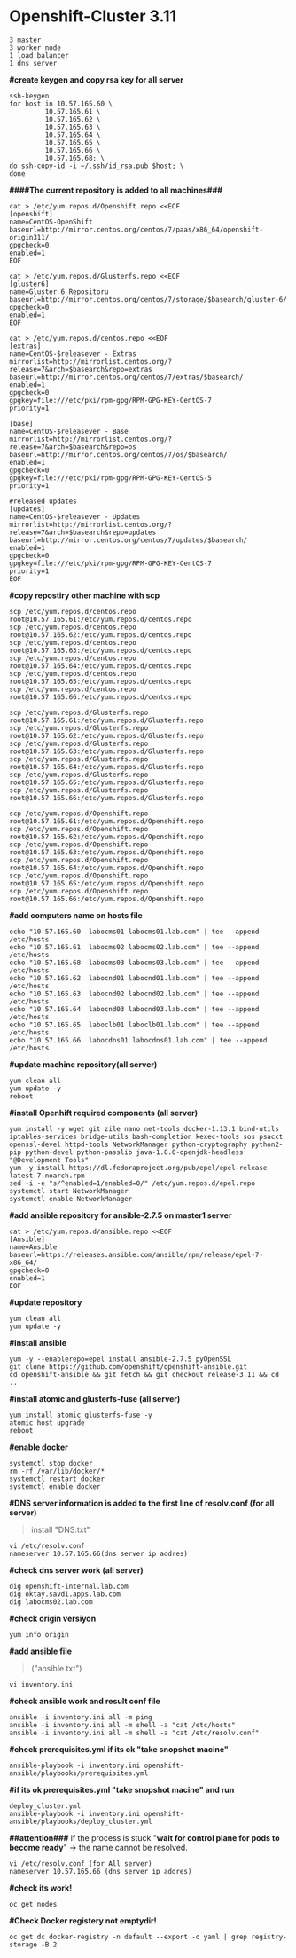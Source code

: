 # Openshift-Cluster 3.11

    3 master
    3 worker node
    1 load balancer
    1 dns server


**#create keygen and copy rsa key for all server**

    ssh-keygen
    for host in 10.57.165.60 \
             10.57.165.61 \
    		 10.57.165.62 \
    		 10.57.165.63 \
    		 10.57.165.64 \
    		 10.57.165.65 \
    		 10.57.165.66 \
             10.57.165.68; \
    do ssh-copy-id -i ~/.ssh/id_rsa.pub $host; \
    done

**####The current repository is added to all machines###**	

    cat > /etc/yum.repos.d/Openshift.repo <<EOF
    [openshift]
    name=CentOS-OpenShift
    baseurl=http://mirror.centos.org/centos/7/paas/x86_64/openshift-origin311/
    gpgcheck=0
    enabled=1
    EOF

    cat > /etc/yum.repos.d/Glusterfs.repo <<EOF
    [gluster6]
    name=Gluster 6 Repositoru
    baseurl=http://mirror.centos.org/centos/7/storage/$basearch/gluster-6/
    gpgcheck=0
    enabled=1
    EOF

    cat > /etc/yum.repos.d/centos.repo <<EOF
    [extras]
    name=CentOS-$releasever - Extras
    mirrorlist=http://mirrorlist.centos.org/?release=7&arch=$basearch&repo=extras
    baseurl=http://mirror.centos.org/centos/7/extras/$basearch/
    enabled=1
    gpgcheck=0
    gpgkey=file:///etc/pki/rpm-gpg/RPM-GPG-KEY-CentOS-7
    priority=1
    
    [base]
    name=CentOS-$releasever - Base
    mirrorlist=http://mirrorlist.centos.org/?release=7&arch=$basearch&repo=os
    baseurl=http://mirror.centos.org/centos/7/os/$basearch/
    enabled=1
    gpgcheck=0
    gpgkey=file:///etc/pki/rpm-gpg/RPM-GPG-KEY-CentOS-5
    priority=1
    
    #released updates
    [updates]
    name=CentOS-$releasever - Updates
    mirrorlist=http://mirrorlist.centos.org/?release=7&arch=$basearch&repo=updates
    baseurl=http://mirror.centos.org/centos/7/updates/$basearch/
    enabled=1
    gpgcheck=0
    gpgkey=file:///etc/pki/rpm-gpg/RPM-GPG-KEY-CentOS-7
    priority=1
    EOF

**#copy repostiry other machine with scp**

    scp /etc/yum.repos.d/centos.repo root@10.57.165.61:/etc/yum.repos.d/centos.repo
    scp /etc/yum.repos.d/centos.repo root@10.57.165.62:/etc/yum.repos.d/centos.repo
    scp /etc/yum.repos.d/centos.repo root@10.57.165.63:/etc/yum.repos.d/centos.repo
    scp /etc/yum.repos.d/centos.repo root@10.57.165.64:/etc/yum.repos.d/centos.repo
    scp /etc/yum.repos.d/centos.repo root@10.57.165.65:/etc/yum.repos.d/centos.repo
    scp /etc/yum.repos.d/centos.repo root@10.57.165.66:/etc/yum.repos.d/centos.repo
    
    scp /etc/yum.repos.d/Glusterfs.repo root@10.57.165.61:/etc/yum.repos.d/Glusterfs.repo
    scp /etc/yum.repos.d/Glusterfs.repo root@10.57.165.62:/etc/yum.repos.d/Glusterfs.repo
    scp /etc/yum.repos.d/Glusterfs.repo root@10.57.165.63:/etc/yum.repos.d/Glusterfs.repo
    scp /etc/yum.repos.d/Glusterfs.repo root@10.57.165.64:/etc/yum.repos.d/Glusterfs.repo
    scp /etc/yum.repos.d/Glusterfs.repo root@10.57.165.65:/etc/yum.repos.d/Glusterfs.repo
    scp /etc/yum.repos.d/Glusterfs.repo root@10.57.165.66:/etc/yum.repos.d/Glusterfs.repo
    
    scp /etc/yum.repos.d/Openshift.repo root@10.57.165.61:/etc/yum.repos.d/Openshift.repo
    scp /etc/yum.repos.d/Openshift.repo root@10.57.165.62:/etc/yum.repos.d/Openshift.repo
    scp /etc/yum.repos.d/Openshift.repo root@10.57.165.63:/etc/yum.repos.d/Openshift.repo
    scp /etc/yum.repos.d/Openshift.repo root@10.57.165.64:/etc/yum.repos.d/Openshift.repo
    scp /etc/yum.repos.d/Openshift.repo root@10.57.165.65:/etc/yum.repos.d/Openshift.repo
    scp /etc/yum.repos.d/Openshift.repo root@10.57.165.66:/etc/yum.repos.d/Openshift.repo

**#add computers name on hosts file**

    echo "10.57.165.60  labocms01 labocms01.lab.com" | tee --append /etc/hosts
    echo "10.57.165.61  labocms02 labocms02.lab.com" | tee --append /etc/hosts
    echo "10.57.165.68  labocms03 labocms03.lab.com" | tee --append /etc/hosts
    echo "10.57.165.62  labocnd01 labocnd01.lab.com" | tee --append /etc/hosts
    echo "10.57.165.63  labocnd02 labocnd02.lab.com" | tee --append /etc/hosts
    echo "10.57.165.64  labocnd03 labocnd03.lab.com" | tee --append /etc/hosts
    echo "10.57.165.65  laboclb01 laboclb01.lab.com" | tee --append /etc/hosts
    echo "10.57.165.66  labocdns01 labocdns01.lab.com" | tee --append /etc/hosts

**#update machine repository(all server)**

    yum clean all
    yum update -y
    reboot

**#install Openhift required components (all server)**

    yum install -y wget git zile nano net-tools docker-1.13.1 bind-utils iptables-services bridge-utils bash-completion kexec-tools sos psacct openssl-devel httpd-tools NetworkManager python-cryptography python2-pip python-devel python-passlib java-1.8.0-openjdk-headless "@Development Tools"
    yum -y install https://dl.fedoraproject.org/pub/epel/epel-release-latest-7.noarch.rpm
    sed -i -e "s/^enabled=1/enabled=0/" /etc/yum.repos.d/epel.repo
    systemctl start NetworkManager
    systemctl enable NetworkManager

**#add ansible repository for ansible-2.7.5 on master1 server**

    cat > /etc/yum.repos.d/ansible.repo <<EOF
    [Ansible]
    name=Ansible
    baseurl=https://releases.ansible.com/ansible/rpm/release/epel-7-x86_64/
    gpgcheck=0
    enabled=1
    EOF
**#update repository**

    yum clean all
    yum update -y

**#install ansible**

    yum -y --enablerepo=epel install ansible-2.7.5 pyOpenSSL
    git clone https://github.com/openshift/openshift-ansible.git
    cd openshift-ansible && git fetch && git checkout release-3.11 && cd ..

**#install atomic and glusterfs-fuse (all server)**

    yum install atomic glusterfs-fuse -y
    atomic host upgrade
    reboot

**#enable docker**

    systemctl stop docker
    rm -rf /var/lib/docker/*
    systemctl restart docker
    systemctl enable docker

**#DNS server information is added to the first line of resolv.conf (for all server)**

> install "DNS.txt"

    vi /etc/resolv.conf
    nameserver 10.57.165.66(dns server ip addres)

**#check dns server work (all server)**

    dig openshift-internal.lab.com
    dig oktay.savdi.apps.lab.com
    dig labocms02.lab.com

**#check origin versiyon**

    yum info origin	

**#add ansible file**

> ("ansible.txt")

    vi inventory.ini

**#check ansible work and result conf file**

    ansible -i inventory.ini all -m ping
    ansible -i inventory.ini all -m shell -a "cat /etc/hosts"
    ansible -i inventory.ini all -m shell -a "cat /etc/resolv.conf"	

**#check 	prerequisites.yml if its ok "take snopshot macine"** 

    ansible-playbook -i inventory.ini openshift-ansible/playbooks/prerequisites.yml

**#if its ok prerequisites.yml "take snopshot macine" and run** 

    deploy_cluster.yml
    ansible-playbook -i inventory.ini openshift-ansible/playbooks/deploy_cluster.yml

**##attention###**
if the process is stuck "**wait for control plane for pods to become ready**" -> the name cannot be resolved.

    vi /etc/resolv.conf (for All server)
    nameserver 10.57.165.66 (dns server ip addres)

**#check its work!**

    oc get nodes
    
**#Check Docker registery not emptydir!**

    oc get dc docker-registry -n default --export -o yaml | grep registry-storage -B 2
